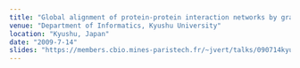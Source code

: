 ```yaml
---
title: "Global alignment of protein-protein interaction networks by graph matching methods"
venue: "Department of Informatics, Kyushu University"
location: "Kyushu, Japan"
date: "2009-7-14"
slides: "https://members.cbio.mines-paristech.fr/~jvert/talks/090714kyudai/kyudai.pdf"
---
```

